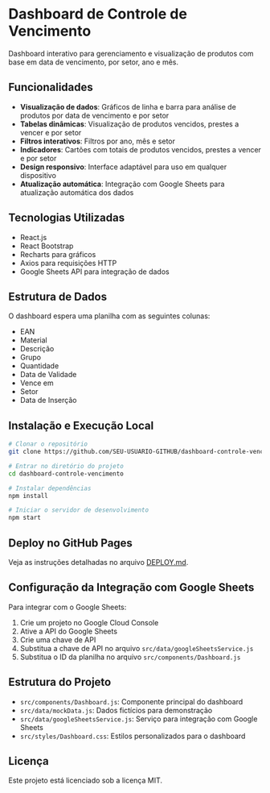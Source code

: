 # Dashboard de Controle de Vencimento

Dashboard interativo para gerenciamento e visualização de produtos com base em data de vencimento, por setor, ano e mês.

## Funcionalidades

- **Visualização de dados**: Gráficos de linha e barra para análise de produtos por data de vencimento e por setor
- **Tabelas dinâmicas**: Visualização de produtos vencidos, prestes a vencer e por setor
- **Filtros interativos**: Filtros por ano, mês e setor
- **Indicadores**: Cartões com totais de produtos vencidos, prestes a vencer e por setor
- **Design responsivo**: Interface adaptável para uso em qualquer dispositivo
- **Atualização automática**: Integração com Google Sheets para atualização automática dos dados

## Tecnologias Utilizadas

- React.js
- React Bootstrap
- Recharts para gráficos
- Axios para requisições HTTP
- Google Sheets API para integração de dados

## Estrutura de Dados

O dashboard espera uma planilha com as seguintes colunas:
- EAN
- Material
- Descrição
- Grupo
- Quantidade
- Data de Validade
- Vence em
- Setor
- Data de Inserção

## Instalação e Execução Local

```bash
# Clonar o repositório
git clone https://github.com/SEU-USUARIO-GITHUB/dashboard-controle-vencimento.git

# Entrar no diretório do projeto
cd dashboard-controle-vencimento

# Instalar dependências
npm install

# Iniciar o servidor de desenvolvimento
npm start
```

## Deploy no GitHub Pages

Veja as instruções detalhadas no arquivo [DEPLOY.md](DEPLOY.md).

## Configuração da Integração com Google Sheets

Para integrar com o Google Sheets:

1. Crie um projeto no Google Cloud Console
2. Ative a API do Google Sheets
3. Crie uma chave de API
4. Substitua a chave de API no arquivo `src/data/googleSheetsService.js`
5. Substitua o ID da planilha no arquivo `src/components/Dashboard.js`

## Estrutura do Projeto

- `src/components/Dashboard.js`: Componente principal do dashboard
- `src/data/mockData.js`: Dados fictícios para demonstração
- `src/data/googleSheetsService.js`: Serviço para integração com Google Sheets
- `src/styles/Dashboard.css`: Estilos personalizados para o dashboard

## Licença

Este projeto está licenciado sob a licença MIT.
